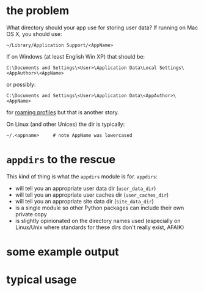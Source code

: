 # the problem

What directory should your app use for storing user data? If running on Mac OS X, you
should use:

    ~/Library/Application Support/<AppName>

If on Windows (at least English Win XP) that should be:

    C:\Documents and Settings\<User>\Application Data\Local Settings\<AppAuthor>\<AppName>

or possibly:

    C:\Documents and Settings\<User>\Application Data\<AppAuthor>\<AppName>

for [roaming profiles](http://bit.ly/9yl3b6) but that is another story.

On Linux (and other Unices) the dir is typically:

    ~/.<appname>     # note AppName was lowercased


# `appdirs` to the rescue

This kind of thing is what the `appdirs` module is for. `appdirs`:

- will tell you an appropriate user data dir (`user_data_dir`)
- will tell you an appropriate user caches dir (`user_caches_dir`)
- will tell you an appropriate site data dir (`site_data_dir`)
- is a single module so other Python packages can include their own private copy
- is slightly opinionated on the directory names used (especially on Linux/Unix
  where standards for these dirs don't really exist, AFAIK)

# some example output




# typical usage



